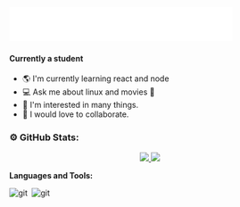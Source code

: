  <img src="blink.svg" width="400" height="60" alt="css-in-readme">

#### Currently a student

- :earth_americas: I'm currently learning react and node
- :computer: Ask me about linux and movies :movie_camera:
- :stars: I'm interested in many things.
- :raising_hand: I would love to collaborate.

### ⚙️ GitHub Stats:


<p align="center">
<a href="https://github.com/vskvj3">
  <img height="180em" src="https://github-readme-stats-eight-theta.vercel.app/api?username=vskvj3&show_icons=true&theme=dark&bg_color=000000&include_all_commits=true&count_private=true"/>
  <img height="180em" src="https://github-readme-stats-eight-theta.vercel.app/api/top-langs/?username=vskvj3&layout=compact&langs_count=8&theme=dark&bg_color=000000"/>
</a>
</p>

**Languages and Tools:** 

<img align="left" alt="git" width="40px" src="https://www.svgrepo.com/show/353478/bash-icon.svg" />
<img align="left" alt="git" width="40px" src="https://img.icons8.com/color/512/javascript.png" />
